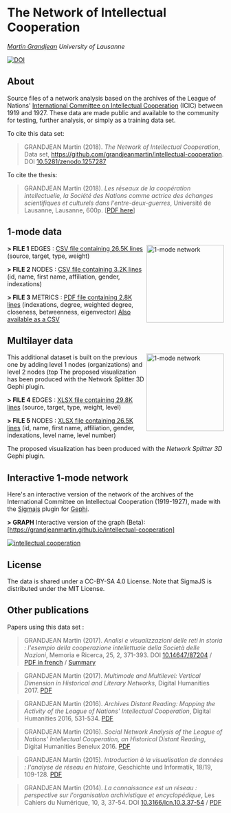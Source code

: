 # The Network of Intellectual Cooperation
*[Martin Grandjean](http://www.martingrandjean.ch) University of Lausanne* 

[![DOI](https://zenodo.org/badge/DOI/10.5281/zenodo.1257287.svg)](https://doi.org/10.5281/zenodo.1257287)

## About ##
Source files of a network analysis based on the archives of the League of Nations' [International Committee on Intellectual Cooperation](https://en.wikipedia.org/wiki/International_Committee_on_Intellectual_Cooperation) (ICIC) between 1919 and 1927. These data are made public and available to the community for testing, further analysis, or simply as a training data set.

To cite this data set: 

> GRANDJEAN Martin (2018). *The Network of Intellectual Cooperation*, Data set, https://github.com/grandjeanmartin/intellectual-cooperation. DOI [10.5281/zenodo.1257287](https://doi.org/10.5281/zenodo.1257287)

To cite the thesis:

> GRANDJEAN Martin (2018). *Les réseaux de la coopération intellectuelle, la Société des Nations comme actrice des échanges scientifiques et culturels dans l'entre-deux-guerres*, Université de Lausanne, Lausanne, 600p. [[PDF here](https://halshs.archives-ouvertes.fr/tel-01853903)]


## 1-mode data ##
<img src="https://raw.githubusercontent.com/grandjeanmartin/intellectual-cooperation/master/images/1mode.png" alt="1-mode network" width="180" align="right">

**> FILE 1** EDGES : [CSV file containing 26.5K lines](https://github.com/grandjeanmartin/intellectual-cooperation/blob/master/data/IntellectualCooperation_edges.csv) (source, target, type, weight)

**> FILE 2** NODES : [CSV file containing 3.2K lines](https://github.com/grandjeanmartin/intellectual-cooperation/blob/master/data/IntellectualCooperation_nodes.csv) (id, name, first name, affiliation, gender, indexations)

**> FILE 3** METRICS : [PDF file containing 2.8K lines](https://github.com/grandjeanmartin/intellectual-cooperation/blob/master/data/IntellectualCooperation_metrics.pdf) (indexations, degree, weighted degree, closeness, betweenness, eigenvector) [Also available as a CSV](https://github.com/grandjeanmartin/intellectual-cooperation/blob/master/data/IntellectualCooperation_metrics.csv)

## Multilayer data ##
<img src="https://raw.githubusercontent.com/grandjeanmartin/intellectual-cooperation/master/images/multilayer.png" alt="1-mode network" width="180" align="right">

This additional dataset is built on the previous one by adding level 1 nodes (organizations) and level 2 nodes (top The proposed visualization has been produced with the Network Splitter 3D Gephi plugin.

**> FILE 4** EDGES : [XLSX file containing 29.8K lines]() (source, target, type, weight, level)

**> FILE 5** NODES : [XLSX file containing 26.5K lines]() (id, name, first name, affiliation, gender, indexations, level name, level number)

The proposed visualization has been produced with the *Network Splitter 3D* Gephi plugin.

## Interactive 1-mode network ##
Here's an interactive version of the network of the archives of the International Committee on Intellectual Cooperation (1919-1927), made with the [Sigmajs](http://sigmajs.org) plugin for [Gephi](http://gephi.org).

**> GRAPH** Interactive version of the graph (Beta): [https://grandjeanmartin.github.io/intellectual-cooperation]

<a href="https://grandjeanmartin.github.io/intellectual-cooperation/ "><img src="https://raw.githubusercontent.com/grandjeanmartin/intellectual-cooperation/master/images/illustration.png" alt="intellectual cooperation"></a>
  
## License ##
The data is shared under a CC-BY-SA 4.0 License. Note that SigmaJS is distributed under the MIT License.

## Other publications ##
Papers using this data set :

> GRANDJEAN Martin (2017). *Analisi e visualizzazioni delle reti in storia : l'esempio della cooperazione intellettuale della Società delle Nazioni*, Memoria e Ricerca, 25, 2, 371-393. DOI [10.14647/87204](https://www.rivisteweb.it/doi/10.14647/87204) / [PDF in french](https://halshs.archives-ouvertes.fr/halshs-01610098) / [Summary](http://www.martingrandjean.ch/complex-structures-and-international-organizations/)

> GRANDJEAN Martin (2017). *Multimode and Multilevel: Vertical Dimension in Historical and Literary Networks*, Digital Humanities 2017. [PDF](https://halshs.archives-ouvertes.fr/halshs-01525539)

> GRANDJEAN Martin (2016). *Archives Distant Reading: Mapping the Activity of the League of Nations' Intellectual Cooperation*, Digital Humanities 2016, 531-534. [PDF](https://halshs.archives-ouvertes.fr/halshs-01525565)

> GRANDJEAN Martin (2016). *Social Network Analysis of the League of Nations' Intellectual Cooperation, an Historical Distant Reading*, Digital Humanities Benelux 2016. [PDF](https://halshs.archives-ouvertes.fr/hal-01525570v1)

> GRANDJEAN Martin (2015). *Introduction à la visualisation de données : l'analyse de réseau en histoire*, Geschichte und Informatik, 18/19, 109-128. [PDF](https://halshs.archives-ouvertes.fr/halshs-01525543)

> GRANDJEAN Martin (2014). *La connaissance est un réseau : perspective sur l'organisation archivistique et encyclopédique*, Les Cahiers du Numérique, 10, 3, 37-54. DOI [10.3166/lcn.10.3.37-54](https://www.cairn.info/revue-les-cahiers-du-numerique-2014-3-p-37.htm) / [PDF](https://halshs.archives-ouvertes.fr/halshs-01525545)

